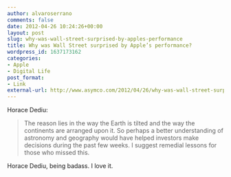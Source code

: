 ```yaml
---
author: alvaroserrano
comments: false
date: 2012-04-26 10:24:26+00:00
layout: post
slug: why-was-wall-street-surprised-by-apples-performance
title: Why was Wall Street surprised by Apple’s performance?
wordpress_id: 1637173162
categories:
- Apple
- Digital Life
post_format:
- Link
external-url: http://www.asymco.com/2012/04/26/why-was-wall-street-surprised-by-apples-performance/
---
```


Horace Dediu:


<blockquote>The reason lies in the way the Earth is tilted and the way the continents are arranged upon it. So perhaps a better understanding of astronomy and geography would have helped investors make decisions during the past few weeks. I suggest remedial lessons for those who missed this.</blockquote>



Horace Dediu, being badass. I love it.

